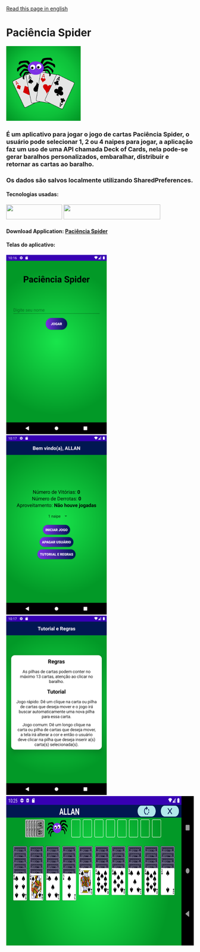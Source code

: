 <a href="README.md" target="_blank">Read this page in english</a>

# Paciência Spider

<img height="200" width="200" src="/app/src/main/res/drawable/icon_app.png" target="_blank">

### É um aplicativo para jogar o jogo de cartas Paciência Spider, o usuário pode selecionar 1, 2 ou 4 naipes para jogar, a aplicação faz um uso de uma API chamada Deck of Cards, nela pode-se gerar baralhos personalizados, embaralhar, distribuir e retornar as cartas ao baralho.

### Os dados são salvos localmente utilizando SharedPreferences.

#### Tecnologias usadas:
<a target="_blank"><img height="40" width="150" src="https://img.shields.io/badge/Kotlin-049DD9?style=for-the-badge&logo=kotlin&logoColor=orange" target="_blank"></a> <img height="40" width="260" src="https://img.shields.io/badge/Android%20Studio-3DDC84.svg?style=for-the-badge&logo=android-studio&logoColor=white" target="_blank"></a>

#### Download Application: [Paciência Spider](https://github.com/AllanBismarck123/Paciencia-Spider/raw/main/paciencia-spider.apk)

#### Telas do aplicativo:
<img height="480" width="270" src="assets/Screenshot_20230315_221654.png" target="_blank"> <img height="480" width="270" src="assets/Screenshot_20230315_221741.png" target="_blank"> 
 <img height="480" width="270" src="assets/Screenshot_20230315_221756.png" target="_blank"> <img height="400" width="820" src="assets/Screenshot_20230315_222510.png" target="_blank">
